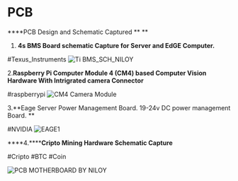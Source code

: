 # PCB
****PCB Design and Schematic Captured **
**

1. **4s BMS Board schematic Capture for Server and EdGE Computer.**
  
  #Texus_Instruments 
![Ti BMS_SCH_NILOY](https://user-images.githubusercontent.com/55393440/153561984-77bc6f03-26e5-4dd8-9369-ecc56ae8160d.jpg)

2.**Raspberry Pi Computer Module 4 (CM4) based Computer Vision Hardware With Intrigrated camera Connector**

#raspberrypi 
![CM4 Camera Module](https://user-images.githubusercontent.com/55393440/153562438-b6ce8228-5e02-4516-97c4-351a2ffeec08.png)


3.**Eage Server Power Management Board. 19-24v DC power management Board. **
 
 #NVIDIA 
![EAGE1](https://user-images.githubusercontent.com/55393440/153563044-8398a31d-f2d6-491f-953f-99b82f6d2927.jpg)

****4.******Cripto Mining Hardware Schematic Capture**

#Cripto #BTC #Coin

![PCB MOTHERBOARD BY NILOY](https://user-images.githubusercontent.com/55393440/153563317-b89bc000-4213-476c-a9dc-0a12fb1d957c.jpg)


